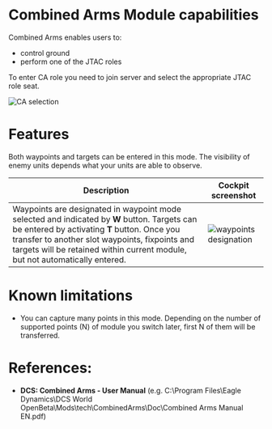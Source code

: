 # Combined Arms Module capabilities

Combined Arms enables users to:
- control ground
- perform one of the JTAC roles

To enter CA role you need to join server and select the appropriate JTAC role seat. 

![CA selection](images/combined_arms_role_selection.png)

# Features

Both waypoints and targets can be entered in this mode. 
The visibility of enemy units depends what your units are able to observe. 

| Description | Cockpit screenshot|
| --- | --- |
| Waypoints are designated in waypoint mode selected and indicated by **W** button. Targets can be entered by activating **T** button. Once you transfer to another slot waypoints, fixpoints and targets will be retained within current module, but not automatically entered. | ![waypoints designation](images/designation_of_targets.png) |

# Known limitations

- You can capture many points in this mode. Depending on the number of supported points (N) of module you switch later, first N of them will be transferred.

# References:

- **DCS: Combined Arms - User Manual** (e.g. C:\Program Files\Eagle Dynamics\DCS World OpenBeta\Mods\tech\CombinedArms\Doc\Combined Arms Manual EN.pdf)
